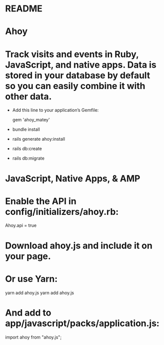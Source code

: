 # README

# **Ahoy** 
# Track visits and events in Ruby, JavaScript, and native apps. Data is stored in your database by default so you can easily combine it with other data.

+ Add this line to your application’s Gemfile:

  gem 'ahoy_matey'

+ bundle install
+ rails generate ahoy:install
+ rails db:create
+ rails db:migrate

# JavaScript, Native Apps, & AMP
# Enable the API in config/initializers/ahoy.rb:
  Ahoy.api = true
# Download ahoy.js and include it on your page.
# <script src="ahoy.js"></script>
# Or use Yarn:
  yarn add ahoy.js
  yarn add ahoy.js  
# And add to app/javascript/packs/application.js:
  import ahoy from "ahoy.js";  